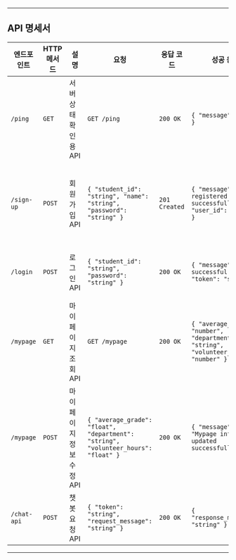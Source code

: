 
---

## API 명세서

| **엔드포인트**   | **HTTP 메서드** | **설명**                          | **요청**                              | **응답 코드**     | **성공 응답**                                                                                       | **에러 응답**                                        |
|------------------|-----------------|-----------------------------------|---------------------------------------|-------------------|----------------------------------------------------------------------------------------------------|------------------------------------------------------|
| `/ping`          | `GET`           | 서버 상태 확인용 API             | `GET /ping`                           | `200 OK`          | `{ "message": "pong" }`                                                                           | -                                                    |
| `/sign-up`      | `POST`          | 회원가입 API                     | `{ "student_id": "string", "name": "string", "password": "string" }` | `201 Created`     | `{ "message": "User registered successfully.", "user_id": "string" }`                             | `400 Bad Request`: `{ "error": "Invalid input data." }`<br>`409 Conflict`: `{ "error": "Student ID already exists." }` |
| `/login`         | `POST`          | 로그인 API                       | `{ "student_id": "string", "password": "string" }`                 | `200 OK`          | `{ "message": "Login successful.", "token": "string" }`                                         | `401 Unauthorized`: `{ "error": "Invalid student ID or password." }` |
| `/mypage`        | `GET`           | 마이페이지 조회 API             | `GET /mypage`                        | `200 OK`          | `{ "average_grade": "number", "department": "string", "volunteer_hours": "number" }`            | -                                                    |
| `/mypage`        | `POST`          | 마이페이지 정보 수정 API       | `{ "average_grade": "float", "department": "string", "volunteer_hours": "float" }` | `200 OK`          | `{ "message": "Mypage information updated successfully." }`                                      | `400 Bad Request`: `{ "error": "Invalid input data." }` |
| `/chat-api`      | `POST`          | 챗봇 요청 API                   | `{ "token": "string", "request_message": "string" }`               | `200 OK`          | `{ "response_message": "string" }`                                                               | `400 Bad Request`: `{ "error": "Invalid input data." }` |

---